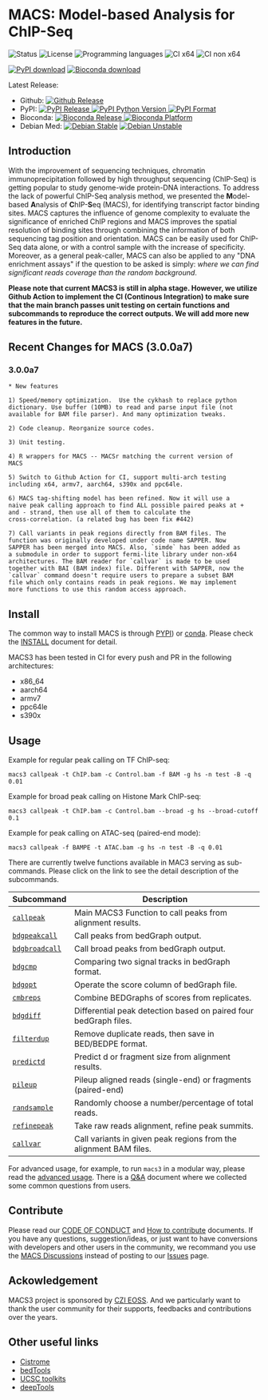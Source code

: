 # MACS: Model-based Analysis for ChIP-Seq

![Status](https://img.shields.io/pypi/status/macs3.svg) ![License](https://img.shields.io/github/license/macs3-project/MACS) ![Programming languages](https://img.shields.io/github/languages/top/macs3-project/MACS) ![CI x64](https://github.com/macs3-project/MACS/workflows/CI%20x64/badge.svg) ![CI non x64](https://github.com/macs3-project/MACS/workflows/CI%20non%20x64,%20python%203.7/badge.svg)

[![PyPI download](https://img.shields.io/pypi/dm/macs3?label=pypi%20downloads)](https://pypistats.org/packages/macs3) [![Bioconda download](https://img.shields.io/conda/dn/bioconda/macs3?label=bioconda%20downloads)](https://anaconda.org/bioconda/macs3)

Latest Release:
* Github: [![Github Release](https://img.shields.io/github/v/release/macs3-project/MACS)](https://github.com/macs3-project/MACS/releases)
* PyPI: [![PyPI Release](https://img.shields.io/pypi/v/macs3.svg) ![PyPI Python Version](https://img.shields.io/pypi/pyversions/MACS3) ![PyPI Format](https://img.shields.io/pypi/format/macs3)](https://pypi.org/project/macs3/)
* Bioconda: [![Bioconda Release](https://img.shields.io/conda/v/bioconda/macs3) ![Bioconda Platform](https://img.shields.io/conda/pn/bioconda/macs3)](https://anaconda.org/bioconda/macs3)
* Debian Med: [![Debian Stable](https://img.shields.io/debian/v/macs/stable?label=debian%20stable)](https://packages.debian.org/stable/macs) [![Debian Unstable](https://img.shields.io/debian/v/macs/sid?label=debian%20sid)](https://packages.debian.org/sid/macs)

## Introduction

With the improvement of sequencing techniques, chromatin
immunoprecipitation followed by high throughput sequencing (ChIP-Seq)
is getting popular to study genome-wide protein-DNA interactions. To
address the lack of powerful ChIP-Seq analysis method, we presented
the **M**odel-based **A**nalysis of **C**hIP-**S**eq (MACS), for
identifying transcript factor binding sites. MACS captures the
influence of genome complexity to evaluate the significance of
enriched ChIP regions and MACS improves the spatial resolution of
binding sites through combining the information of both sequencing tag
position and orientation. MACS can be easily used for ChIP-Seq data
alone, or with a control sample with the increase of
specificity. Moreover, as a general peak-caller, MACS can also be
applied to any "DNA enrichment assays" if the question to be asked is
simply: *where we can find significant reads coverage than the random
background*.

**Please note that current MACS3 is still in alpha stage. However, we
utilize Github Action to implement the CI (Continous Integration) to
make sure that the main branch passes unit testing on certain
functions and subcommands to reproduce the correct outputs. We will
add more new features in the future.**

## Recent Changes for MACS (3.0.0a7)

### 3.0.0a7
	* New features
	
	1) Speed/memory optimization.  Use the cykhash to replace python
    dictionary. Use buffer (10MB) to read and parse input file (not
    available for BAM file parser). And many optimization tweaks.

	2) Code cleanup. Reorganize source codes.

	3) Unit testing.

	4) R wrappers for MACS -- MACSr matching the current version of
    MACS

    5) Switch to Github Action for CI, support multi-arch testing
    including x64, armv7, aarch64, s390x and ppc64le.

    6) MACS tag-shifting model has been refined. Now it will use a
    naive peak calling approach to find ALL possible paired peaks at +
    and - strand, then use all of them to calculate the
    cross-correlation. (a related bug has been fix #442)

    7) Call variants in peak regions directly from BAM files. The
	function was originally developed under code name SAPPER. Now
	SAPPER has been merged into MACS. Also, `simde` has been added as
	a submodule in order to support fermi-lite library under non-x64
	architectures. The BAM reader for `callvar` is made to be used
	together with BAI (BAM index) file. Different with SAPPER, now the
	`callvar` command doesn't require users to prepare a subset BAM
	file which only contains reads in peak regions. We may implement
	more functions to use this random access approach.

## Install

The common way to install MACS is through
[PYPI](https://pypi.org/project/macs3/)) or
[conda](https://anaconda.org/bioconda/macs3). Please check the
[INSTALL](./docs/INSTALL.md) document for detail.

MACS3 has been tested in CI for every push and PR in the following
architectures:

 * x86_64
 * aarch64
 * armv7
 * ppc64le
 * s390x 

## Usage

Example for regular peak calling on TF ChIP-seq:

`macs3 callpeak -t ChIP.bam -c Control.bam -f BAM -g hs -n test -B -q 0.01`

Example for broad peak calling on Histone Mark ChIP-seq:

`macs3 callpeak -t ChIP.bam -c Control.bam --broad -g hs --broad-cutoff 0.1`

Example for peak calling on ATAC-seq (paired-end mode):

`macs3 callpeak -f BAMPE -t ATAC.bam -g hs -n test -B -q 0.01`

There are currently twelve functions available in MAC3 serving as
sub-commands. Please click on the link to see the detail description
of the subcommands.

Subcommand | Description
-----------|----------
[`callpeak`](./docs/callpeak.md) | Main MACS3 Function to call peaks from alignment results.
[`bdgpeakcall`](./docs/bdgpeakcall.md) | Call peaks from bedGraph output.
[`bdgbroadcall`](./docs/bdgbroadcall.md) | Call broad peaks from bedGraph output.
[`bdgcmp`](./docs/bdgcmp.md) | Comparing two signal tracks in bedGraph format.
[`bdgopt`](./docs/bdgopt.md) | Operate the score column of bedGraph file.
[`cmbreps`](./docs/cmbreps.md) | Combine BEDGraphs of scores from replicates.
[`bdgdiff`](./docs/bdgdiff.md) | Differential peak detection based on paired four bedGraph files.
[`filterdup`](./docs/filterdup.md) | Remove duplicate reads, then save in BED/BEDPE format.
[`predictd`](./docs/predictd.md) | Predict d or fragment size from alignment results.
[`pileup`](./docs/pileup.md) | Pileup aligned reads (single-end) or fragments (paired-end)
[`randsample`](./docs/randsample.md) | Randomly choose a number/percentage of total reads.
[`refinepeak`](./docs/refinepeak.md) | Take raw reads alignment, refine peak summits.
[`callvar`](./docs/callvar.md) | Call variants in given peak regions from the alignment BAM files.


For advanced usage, for example, to run `macs3` in a modular way,
please read the [advanced usage](./docs/advanced_usage.md). There is a
[Q&A](./docs/qa.md) document where we collected some common questions
from users.

## Contribute

Please read our [CODE OF CONDUCT](./CODE_OF_CONDUCT.md) and
[How to contribute](./CONTRIBUTING.md) documents. If you have any
questions, suggestion/ideas, or just want to have conversions with
developers and other users in the community, we recommand you use the
[MACS Discussions](https://github.com/macs3-project/MACS/discussions)
instead of posting to our
[Issues](https://github.com/macs3-project/MACS/issues) page.

## Ackowledgement

MACS3 project is sponsored by
[CZI EOSS](https://chanzuckerberg.com/eoss/). And we particularly want
to thank the user community for their supports, feedbacks and
contributions over the years.

## Other useful links

 * [Cistrome](http://cistrome.org/)
 * [bedTools](http://code.google.com/p/bedtools/)
 * [UCSC toolkits](http://hgdownload.cse.ucsc.edu/admin/exe/)
 * [deepTools](https://github.com/deeptools/deepTools/)

